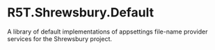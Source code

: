 # R5T.Shrewsbury.Default
A library of default implementations of appsettings file-name provider services for the Shrewsbury project.
